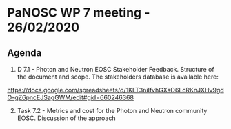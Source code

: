 PaNOSC WP 7 meeting - 26/02/2020
========================================================

Agenda
------

1. D 7.1 - Photon and Neutron EOSC Stakeholder Feedback. Structure of the document and scope.
The stakeholders database is available here:

https://docs.google.com/spreadsheets/d/1KLT3niIfvhGXsO6LcRKnJXHv9gdO-gZ6pncEJSagGWM/edit#gid=660246368

2. Task 7.2 - Metrics and cost for the Photon and Neutron community EOSC. Discussion of the approach 

